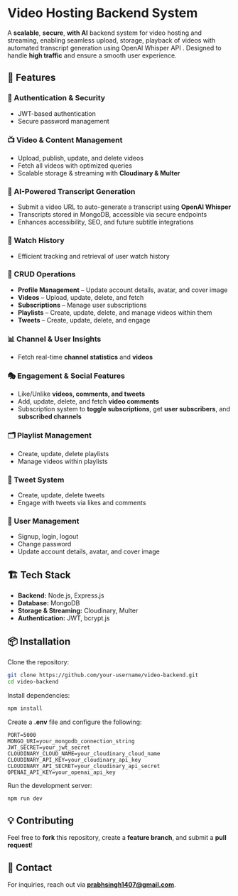 # Video Hosting Backend System

A **scalable**, **secure**, **with AI** backend system for video hosting and streaming, enabling seamless upload, storage, playback of videos with automated transcript generation using OpenAI Whisper API . Designed to handle **high traffic** and ensure a smooth user experience.

## 🚀 Features

### 🔐 Authentication & Security
- JWT-based authentication
- Secure password management

### 📺 Video & Content Management
- Upload, publish, update, and delete videos
- Fetch all videos with optimized queries
- Scalable storage & streaming with **Cloudinary & Multer**

### 📝 AI-Powered Transcript Generation
- Submit a video URL to auto-generate a transcript using **OpenAI Whisper**
- Transcripts stored in MongoDB, accessible via secure endpoints
- Enhances accessibility, SEO, and future subtitle integrations

### 📜 Watch History
- Efficient tracking and retrieval of user watch history

### 🔄 CRUD Operations
- **Profile Management** – Update account details, avatar, and cover image
- **Videos** – Upload, update, delete, and fetch
- **Subscriptions** – Manage user subscriptions
- **Playlists** – Create, update, delete, and manage videos within them
- **Tweets** – Create, update, delete, and engage

### 📊 Channel & User Insights
- Fetch real-time **channel statistics** and **videos**

### 🎭 Engagement & Social Features
- Like/Unlike **videos, comments, and tweets**
- Add, update, delete, and fetch **video comments**
- Subscription system to **toggle subscriptions**, get **user subscribers**, and **subscribed channels**

### 🗂 Playlist Management
- Create, update, delete playlists
- Manage videos within playlists

### 📝 Tweet System
- Create, update, delete tweets
- Engage with tweets via likes and comments

### 👤 User Management
- Signup, login, logout
- Change password
- Update account details, avatar, and cover image

## 🏗 Tech Stack
- **Backend:** Node.js, Express.js
- **Database:** MongoDB
- **Storage & Streaming:** Cloudinary, Multer
- **Authentication:** JWT, bcrypt.js

## 📦 Installation

Clone the repository:
```bash
git clone https://github.com/your-username/video-backend.git
cd video-backend
```

Install dependencies:
```bash
npm install
```

Create a **.env** file and configure the following:
```
PORT=5000
MONGO_URI=your_mongodb_connection_string
JWT_SECRET=your_jwt_secret
CLOUDINARY_CLOUD_NAME=your_cloudinary_cloud_name
CLOUDINARY_API_KEY=your_cloudinary_api_key
CLOUDINARY_API_SECRET=your_cloudinary_api_secret
OPENAI_API_KEY=your_openai_api_key
```

Run the development server:
```bash
npm run dev
```

## 💡 Contributing
Feel free to **fork** this repository, create a **feature branch**, and submit a **pull request**!

## 📧 Contact
For inquiries, reach out via **prabhsingh1407@gmail.com**.
